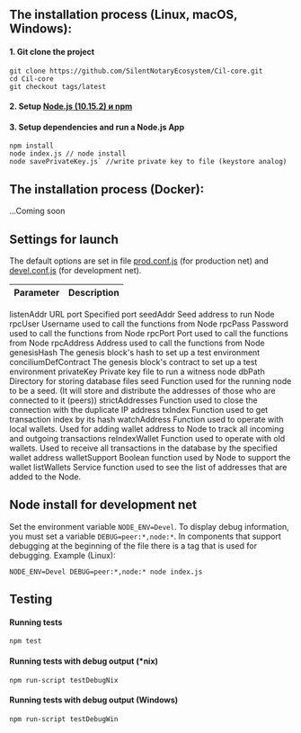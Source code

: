 ## The installation process (Linux, macOS, Windows):

#### 1. Git clone the project
```
git clone https://github.com/SilentNotaryEcosystem/Cil-core.git
cd Cil-core
git checkout tags/latest
```
#### 2. Setup [Node.js (10.15.2) и npm](https://nodejs.org/dist/v10.15.2/node-v10.15.2.pkg)
#### 3. Setup dependencies and run a Node.js App
```
npm install
node index.js // node install
node savePrivateKey.js` //write private key to file (keystore analog)
```
## The installation process (Docker):
...Coming soon

## Settings for launch

The default options are set in file [prod.conf.js](https://github.com/SilentNotaryEcosystem/Cil-core/blob/devel/config/prod.conf.js) (for production net) and [devel.conf.js](https://github.com/SilentNotaryEcosystem/Cil-core/blob/devel/config/devel.conf.js) (for development net).

|Parameter|Description|
|---|---|
listenAddr URL
port Specified port
seedAddr Seed address to run Node
rpcUser Username used to call the functions from Node
rpcPass Password used to call the functions from Node
rpcPort Port used to call the functions from Node
rpcAddress Address used to call the functions from Node
genesisHash The genesis block's hash to set up a test environment
conciliumDefContract The genesis block's contract to set up a test environment
privateKey Private key file to run a witness node
dbPath Directory for storing database files
seed Function used for the running node to be a seed. (It will store and distribute the addresses of those who are connected to it (peers))
strictAddresses Function used to close the connection with the duplicate IP address
txIndex Function used to get transaction index by its hash
watchAddress Function used to operate with local wallets. Used for adding wallet address to Node to track all incoming and outgoing transactions
reIndexWallet Function used to operate with old wallets. Used to receive all transactions in the database by the specified wallet address
walletSupport Boolean function used by Node to support the wallet
listWallets Service function used to see the list of addresses that are added to the Node.

## Node install for development net
Set the environment variable `NODE_ENV=Devel`.
To display debug information, you must set a variable `DEBUG=peer:*,node:*`.
In components that support debugging at the beginning of the file there is a tag that is used for debugging.
Example (Linux):
```
NODE_ENV=Devel DEBUG=peer:*,node:* node index.js
```
## Testing
#### Running tests
```npm test```
#### Running tests with debug output (*nix)
```npm run-script testDebugNix```
#### Running tests with debug output (Windows)
```npm run-script testDebugWin```
